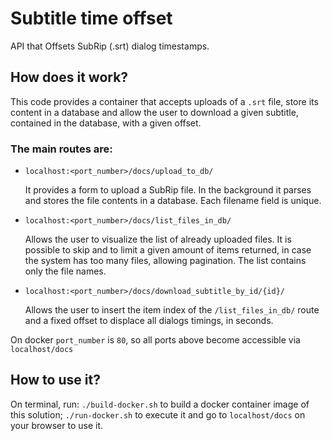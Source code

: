 # Subtitle time offset

API that Offsets SubRip (.srt) dialog timestamps.

## How does it work?

This code provides a container that accepts uploads of a `.srt` file, store its content in a database and allow the user to download a given subtitle, contained in the database, with a given offset.


### The main routes are:

- `localhost:<port_number>/docs/upload_to_db/`

  It provides a form to upload a SubRip file. In the background it parses and stores the file contents in a database. Each filename field is unique.

- `localhost:<port_number>/docs/list_files_in_db/`

  Allows the user to visualize the list of already uploaded files. It is possible to skip and to limit a given amount of items returned, in case the system has too many files, allowing pagination. The list contains only the file names.

- `localhost:<port_number>/docs/download_subtitle_by_id/{id}/`

  Allows the user to insert the item index of the `/list_files_in_db/` route and a fixed offset to displace all dialogs timings, in seconds.

On docker `port_number` is `80`, so all ports above become accessible via `localhost/docs`

## How to use it?

On terminal, run: `./build-docker.sh` to build a docker container image of this solution; `./run-docker.sh` to execute it and go to `localhost/docs` on your browser to use it.